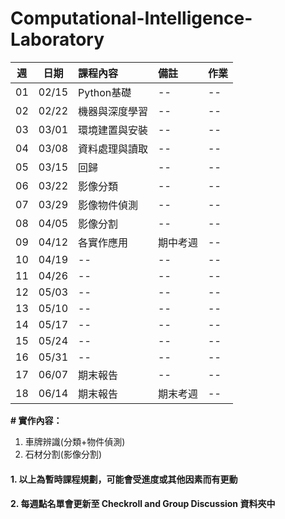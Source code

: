# Computational-Intelligence-Laboratory

| 週 | 日期 | 課程內容 | 備註 | 作業 |
| :----: | :----: | :---- | :---- | :---- | 
| 01 | 02/15 | Python基礎 | -- | -- | 
| 02 | 02/22 | 機器與深度學習 | -- | -- | 
| 03 | 03/01 | 環境建置與安裝 | -- | -- | 
| 04 | 03/08 | 資料處理與讀取 | -- | -- | 
| 05 | 03/15 | 回歸 | -- | -- | 
| 06 | 03/22 | 影像分類 | -- | -- | 
| 07 | 03/29 | 影像物件偵測 | -- | -- | 
| 08 | 04/05 | 影像分割 | -- | -- | 
| 09 | 04/12 | 各實作應用 | 期中考週 | -- | 
| 10 | 04/19 | -- | -- | -- | 
| 11 | 04/26 | -- | -- | -- | 
| 12 | 05/03 | -- | -- | -- | 
| 13 | 05/10 | -- | -- | -- | 
| 14 | 05/17 | -- | -- | -- | 
| 15 | 05/24 | -- | -- | -- | 
| 16 | 05/31 | -- | -- | -- | 
| 17 | 06/07 | 期末報告 | -- | -- | 
| 18 | 06/14 | 期末報告 | 期末考週 | -- | 

**# 實作內容：**
1. 車牌辨識(分類+物件偵測)
2. 石材分割(影像分割)

#### 1. 以上為暫時課程規劃，可能會受進度或其他因素而有更動
#### 2. 每週點名單會更新至 Checkroll and Group Discussion 資料夾中
